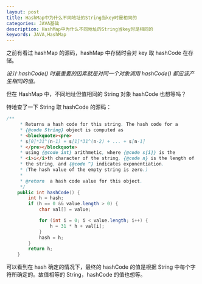 ```yaml
---
layout: post
title: HashMap中为什么不同地址的String当key时是相同的
categories: JAVA基础
description: HashMap中为什么不同地址的String当key时是相同的
keywords: JAVA,HashMap
---
```

之前有看过 hashMap 的源码，hashMap 中存储时会对  key 取 hashCode 在存储。

*设计 hashCode() 时最重要的因素就是对同一个对象调用 hashCode() 都应该产生相同的值。*

但在 HashMap 中，不同地址但值相同的 String 对象 hashCode 也想等吗？

特地查了一下 String 取 hashCode 的源码：

``` java
/**
     * Returns a hash code for this string. The hash code for a
     * {@code String} object is computed as
     * <blockquote><pre>
     * s[0]*31^(n-1) + s[1]*31^(n-2) + ... + s[n-1]
     * </pre></blockquote>
     * using {@code int} arithmetic, where {@code s[i]} is the
     * <i>i</i>th character of the string, {@code n} is the length of
     * the string, and {@code ^} indicates exponentiation.
     * (The hash value of the empty string is zero.)
     *
     * @return  a hash code value for this object.
     */
    public int hashCode() {
        int h = hash;
        if (h == 0 && value.length > 0) {
            char val[] = value;

            for (int i = 0; i < value.length; i++) {
                h = 31 * h + val[i];
            }
            hash = h;
        }
        return h;
    }
```

可以看到在 hash 确定的情况下，最终的 hashCode 的值是根据 String 中每个字符所确定的。故值相等的 String，hashCode 的值也想等。
